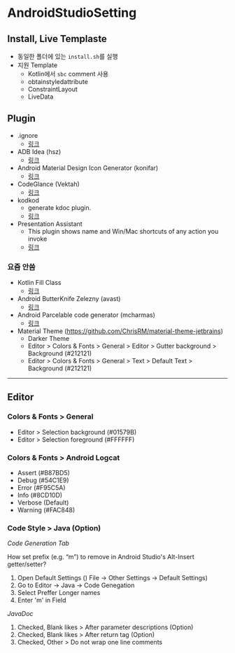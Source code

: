 # AndroidStudioSetting

## Install, Live Templaste

- 동일한 폴더에 있는 `install.sh`를 실행
- 지원 Template
   - Kotlin에서 `sbc` comment 사용
   - obtainstyledattribute
   - ConstraintLayout
   - LiveData

## Plugin

- .ignore
  - [링크](https://github.com/hsz/idea-gitignore)
- ADB Idea (hsz)
  - [링크](https://github.com/pbreault/adb-idea)
- Android Material Design Icon Generator (konifar)
  - [링크](https://github.com/konifar/android-material-design-icon-generator-plugin)
- CodeGlance (Vektah)
  - [링크](https://github.com/Vektah/CodeGlance)
- kodkod
  - generate kdoc plugin.
  - [링크](https://github.com/siosio/kdoc-generator-intellij-plugin)
- Presentation Assistant
  - This plugin shows name and Win/Mac shortcuts of any action you invoke
  - [링크](https://plugins.jetbrains.com/plugin/7345-presentation-assistant)

### 요즘 안씀

- Kotlin Fill Class
  - [링크](https://github.com/suusan2go/kotlin-fill-class)
- Android ButterKnife Zelezny (avast)
  - [링크](https://github.com/avast/android-butterknife-zelezny)
- Android Parcelable code generator (mcharmas)
  - [링크](https://github.com/mcharmas/android-parcelable-intellij-plugin)
- Material Theme (https://github.com/ChrisRM/material-theme-jetbrains)
   - Darker Theme
   - Editor > Colors & Fonts > General > Editor > Gutter background > Background (#212121)
   - Editor > Colors & Fonts > General > Text > Default Text > Background (#212121)

- - -

## Editor

### Colors & Fonts > General

- Editor > Selection background (#01579B)
- Editor > Selection foreground (#FFFFFF)

### Colors & Fonts > Android Logcat

- Assert (#B87BD5)
- Debug (#54C1E9)
- Error (#F95C5A)
- Info (#8CD10D)
- Verbose (Default)
- Warning (#FAC848)

### Code Style > Java (Option)

*Code Generation Tab*

How set prefix (e.g. “m”) to remove in Android Studio's Alt-Insert getter/setter?

1. Open Default Settings () File -> Other Settings -> Default Settings)
2. Go to Editor -> Java -> Code Genegation
3. Select Preffer Longer names
4. Enter 'm' in Field

*JavaDoc*

1. Checked, Blank likes > After parameter descriptions (Option)
2. Checked, Blank likes > After return tag (Option)
3. Checked, Other > Do not wrap one line comments
